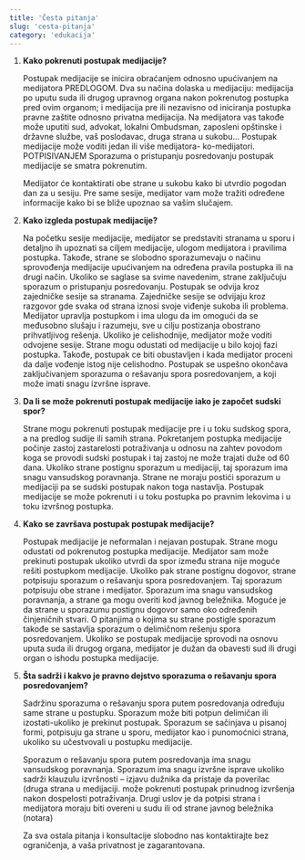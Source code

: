 ```yaml
---
title: 'Česta pitanja'
slug: 'cesta-pitanja'
category: 'edukacija'
---
```


1. __Kako pokrenuti postupak medijacije?__

   Postupak medijacije se inicira obraćanjem odnosno upućivanjem na medijatora PREDLOGOM. Dva su načina dolaska u medijaciju: medijacija po uputu suda ili drugog upravnog organa nakon pokrenutog postupka pred ovim organom; i medijacija pre ili nezavisno od iniciranja postupka pravne zaštite odnosno privatna medijacija. Na medijatora vas takođe može uputiti sud, advokat, lokalni Ombudsman, zaposleni opštinske i državne službe, vaš poslodavac, druga strana u sukobu… Postupak medijacije može voditi jedan ili više medijatora- ko-medijatori. POTPISIVANJEM Sporazuma o pristupanju posredovanju postupak medijacije se smatra pokrenutim.  
   
   Medijator će kontaktirati obe strane u sukobu kako bi utvrdio pogodan dan za u sesiju. Pre same sesije, medijator vam može tražiti određene informacije kako bi se bliže upoznao sa vašim slučajem.  

2. __Kako izgleda postupak medijacije?__

   Na početku sesije medijacije, medijator se predstaviti stranama u sporu i detaljno ih upoznati sa ciljem medijacije, ulogom medijatora i pravilima postupka. Takođe, strane se slobodno sporazumevaju o načinu sprovođenja medijacije upućivanjem na određena pravila postupka ili na drugi način. Ukoliko se saglase sa svime navedenim, strane zaključuju sporazum o pristupanju posredovanju. Postupak se odvija kroz zajedničke sesije sa stranama. Zajedničke sesije se odvijaju kroz razgovor gde svaka od strana iznosi svoje viđenje sukoba ili problema. Medijator upravlja postupkom i ima ulogu da im omogući da se međusobno slušaju i razumeju, sve u cilju postizanja obostrano prihvatljivog rešenja. Ukoliko je celishodnije, medijator može voditi odvojene sesije. Strane mogu odustati od medijacije u bilo kojoj fazi postupka. Takođe, postupak ce biti obustavljen i kada medijator proceni da dalje vođenje istog nije celishodno. Postupak se uspešno okončava zaključivanjem sporazuma o rešavanju spora posredovanjem, a koji može imati snagu izvršne isprave.

3. __Da li se može pokrenuti postupak medijacije iako je započet sudski spor?__

   Strane mogu pokrenuti postupak medijacije pre i u toku sudskog spora, a na predlog sudije ili samih strana. Pokretanjem postupka medijacije počinje zastoj zastarelosti potraživanja u odnosu na zahtev povodom koga se provodi sudski postupak i taj zastoj ne može trajati duže od 60 dana. Ukoliko strane postignu sporazum u medijaciji, taj sporazum ima snagu vansudskog poravnanja. Strane ne moraju postići sporazum u medijaciji pa se sudski postupak nakon toga nastavlja. Postupak medijacije se može pokrenuti i u toku postupka po pravnim lekovima i u toku izvršnog postupka.  

4. __Kako se završava postupak postupak medijacije?__

   Postupak medijacije je neformalan i nejavan postupak. Strane mogu odustati od pokrenutog postupka medijacije. Medijator sam može prekinuti postupak ukoliko utvrdi da spor između strana nije moguće rešiti postupkom medijacije. Ukoliko pak strane postignu dogovor, strane potpisuju sporazum o rešavanju spora posredovanjem. Taj sporazum potpisuju obe strane i medijator. Sporazum ima snagu vansudskog poravnanja, a strane ga mogu overiti kod javnog beležnika. Moguće je da strane u sporazumu postignu dogovor samo oko određenih činjeničnih stvari. O pitanjima o kojima su strane postigle sporazum takođe se sastavlja sporazum o delimičnom rešenju spora posredovanjem. Ukoliko se postupak medijacije sprovodi na osnovu uputa suda ili drugog organa, medijator je dužan da obavesti sud ili drugi organ o ishodu postupka medijacije.  

5. __Šta sadrži i kakvo je pravno dejstvo sporazuma o rešavanju spora posredovanjem?__

   Sadržinu sporazuma o rešavanju spora putem posredovanja određuju same strane u postupku. Sporazum može biti potpun delimičan ili izostati-ukoliko je prekinut postupak. Sporazum se sačinjava u pisanoj formi, potpisuju ga strane u sporu, medijator kao i punomoćnici strana, ukoliko su učestvovali u postupku medijacije.

   Sporazum o rešavanju spora putem posredovanja ima snagu vansudskog poravnanja. Sporazum ima snagu izvršne isprave ukoliko sadrži klauzulu izvršnosti – izjavu dužnika da pristaje da poverilac (druga strana u medijaciji. može pokrenuti postupak prinudnog izvršenja nakon dospelosti potraživanja. Drugi uslov je da potpisi strana i medijatora moraju biti overeni u sudu ili od strane javnog beležnika (notara)  

   Za sva ostala pitanja i konsultacije slobodno nas kontaktirajte bez ograničenja, a vaša privatnost je zagarantovana.  